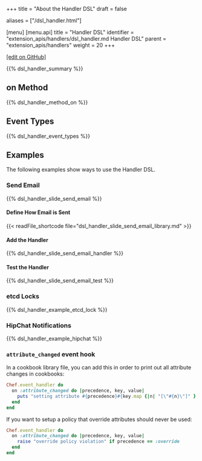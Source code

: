 +++
title = "About the Handler DSL"
draft = false

aliases = ["/dsl_handler.html"]

[menu]
  [menu.api]
    title = "Handler DSL"
    identifier = "extension_apis/handlers/dsl_handler.md Handler DSL"
    parent = "extension_apis/handlers"
    weight = 20
+++

[\[edit on GitHub\]](https://github.com/chef/chef-web-docs/blob/master/content/dsl_handler.md)

{{% dsl_handler_summary %}}

## on Method

{{% dsl_handler_method_on %}}

## Event Types

{{% dsl_handler_event_types %}}

## Examples

The following examples show ways to use the Handler DSL.

### Send Email

{{% dsl_handler_slide_send_email %}}

#### Define How Email is Sent

{{< readFile_shortcode file="dsl_handler_slide_send_email_library.md" >}}

#### Add the Handler

{{% dsl_handler_slide_send_email_handler %}}

#### Test the Handler

{{% dsl_handler_slide_send_email_test %}}

### etcd Locks

{{% dsl_handler_example_etcd_lock %}}

### HipChat Notifications

{{% dsl_handler_example_hipchat %}}

### `attribute_changed` event hook

In a cookbook library file, you can add this in order to print out all
attribute changes in cookbooks:

``` ruby
Chef.event_handler do
  on :attribute_changed do |precedence, key, value|
    puts "setting attribute #{precedence}#{key.map {|n| "[\"#{n}\"]" }.join} = #{value}"
  end
end
```

If you want to setup a policy that override attributes should never be
used:

``` ruby
Chef.event_handler do
  on :attribute_changed do |precedence, key, value|
    raise "override policy violation" if precedence == :override
  end
end
```

